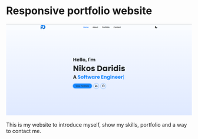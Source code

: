 # Responsive portfolio website


<a href="https://nikosdaridis.github.io/"><img src ="https://github.com/nikosdaridis/nikosdaridis.github.io/raw/main/images/Readme.png" /></a>

This is my website to introduce myself, show my skills, portfolio and a way to contact me.